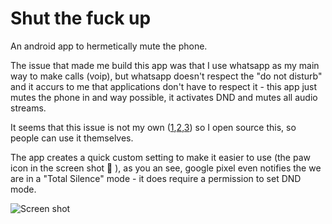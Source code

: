 # Shut the fuck up
An android app to hermetically mute the phone.

The issue that made me build this app was that I use whatsapp as my main way to make calls (voip), but whatsapp doesn't respect the "do not disturb" and it accurs to me that applications don't have to respect it - this app just mutes the phone in and way possible, it activates DND and mutes all audio streams.

It seems that this issue is not my own ([1],[2],[3]) so I open source this, so people can use it themselves.

The app creates a quick custom setting to make it easier to use (the paw icon in the screen shot 🐾 ), as you an see, google pixel even notifies the we are in a "Total Silence" mode - it does require a permission to set DND mode.

![Screen shot](https://i.imgur.com/xywHvTW.png)

[](https://imgur.com/xywHvTW)

[1]: https://forums.oneplus.com/threads/whatsapp-calls-in-do-not-disturb-mode.814689
[2]: https://discussions.apple.com/thread/7952191
[3]: https://forum.xda-developers.com/s7-edge/help/question-whatsapp-overriding-disturb-t3596944
